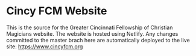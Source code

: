# Cincy FCM Website
This is the source for the Greater Cincinnati Fellowship of Christian Magicians website.
The website is hosted using Netlify. Any changes committed to the master brach here are 
automatically deployed to the live site: https://www.cincyfcm.org

